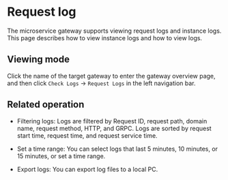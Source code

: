 # Request log

The microservice gateway supports viewing request logs and instance logs. This page describes how to view instance logs and how to view logs.

## Viewing mode

Click the name of the target gateway to enter the gateway overview page, and then click `Check Logs` -> `Request Logs` in the left navigation bar.

<!--!\[.*?\]\((?:https?:\/\/)?\S+\.(?:png|jpg|jpeg|gif|bmp)\)-->

## Related operation

- Filtering logs: Logs are filtered by Request ID, request path, domain name, request method, HTTP, and GRPC. Logs are sorted by request start time, request time, and request service time.

    <!--!\[.*?\]\((?:https?:\/\/)?\S+\.(?:png|jpg|jpeg|gif|bmp)\)-->

- Set a time range: You can select logs that last 5 minutes, 10 minutes, or 15 minutes, or set a time range.

    <!--!\[.*?\]\((?:https?:\/\/)?\S+\.(?:png|jpg|jpeg|gif|bmp)\)-->

- Export logs: You can export log files to a local PC.

    <!--!\[.*?\]\((?:https?:\/\/)?\S+\.(?:png|jpg|jpeg|gif|bmp)\)-->
